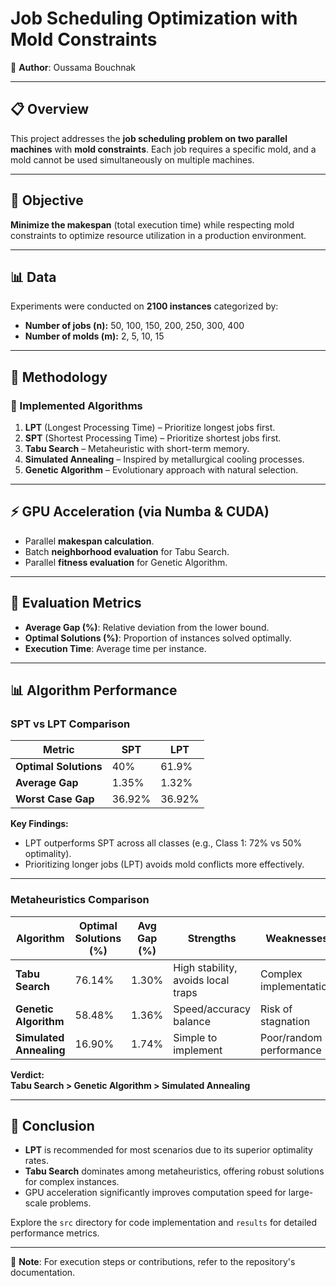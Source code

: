 # Job Scheduling Optimization with Mold Constraints  

👤 **Author**: Oussama Bouchnak  

---

## 📋 Overview  
This project addresses the **job scheduling problem on two parallel machines** with **mold constraints**. Each job requires a specific mold, and a mold cannot be used simultaneously on multiple machines.  

---

## 🎯 Objective  
**Minimize the makespan** (total execution time) while respecting mold constraints to optimize resource utilization in a production environment.  

---

## 📊 Data  
Experiments were conducted on **2100 instances** categorized by:  
- **Number of jobs (n):** 50, 100, 150, 200, 250, 300, 400  
- **Number of molds (m):** 2, 5, 10, 15  

---

## 🔬 Methodology  

### 🔧 Implemented Algorithms  
1. **LPT** (Longest Processing Time) – Prioritize longest jobs first.  
2. **SPT** (Shortest Processing Time) – Prioritize shortest jobs first.  
3. **Tabu Search** – Metaheuristic with short-term memory.  
4. **Simulated Annealing** – Inspired by metallurgical cooling processes.  
5. **Genetic Algorithm** – Evolutionary approach with natural selection.  

---

## ⚡ GPU Acceleration (via Numba & CUDA)  
- Parallel **makespan calculation**.  
- Batch **neighborhood evaluation** for Tabu Search.  
- Parallel **fitness evaluation** for Genetic Algorithm.  

---

## 📏 Evaluation Metrics  
- **Average Gap (%)**: Relative deviation from the lower bound.  
- **Optimal Solutions (%)**: Proportion of instances solved optimally.  
- **Execution Time**: Average time per instance.  

---

## 📊 Algorithm Performance  

### SPT vs LPT Comparison  
| Metric                | SPT         | LPT         |  
|-----------------------|-------------|-------------|  
| **Optimal Solutions** | 40%         | 61.9%       |  
| **Average Gap**       | 1.35%       | 1.32%       |  
| **Worst Case Gap**    | 36.92%      | 36.92%      |  

**Key Findings:**  
- LPT outperforms SPT across all classes (e.g., Class 1: 72% vs 50% optimality).  
- Prioritizing longer jobs (LPT) avoids mold conflicts more effectively.  

---

### Metaheuristics Comparison  
| Algorithm            | Optimal Solutions (%) | Avg Gap (%) | Strengths                          | Weaknesses                     |  
|----------------------|-----------------------|-------------|------------------------------------|--------------------------------|  
| **Tabu Search**      | 76.14%               | 1.30%       | High stability, avoids local traps | Complex implementation        |  
| **Genetic Algorithm**| 58.48%               | 1.36%       | Speed/accuracy balance             | Risk of stagnation            |  
| **Simulated Annealing**| 16.90%             | 1.74%       | Simple to implement                | Poor/random performance       |  

**Verdict:**  
**Tabu Search > Genetic Algorithm > Simulated Annealing**  

---

## 🚀 Conclusion  
- **LPT** is recommended for most scenarios due to its superior optimality rates.  
- **Tabu Search** dominates among metaheuristics, offering robust solutions for complex instances.  
- GPU acceleration significantly improves computation speed for large-scale problems.  

Explore the `src` directory for code implementation and `results` for detailed performance metrics.  

--- 

📝 **Note**: For execution steps or contributions, refer to the repository's documentation.  